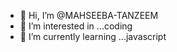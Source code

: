 - 👋 Hi, I’m @MAHSEEBA-TANZEEM
- 👀 I’m interested in ...coding
- 🌱 I’m currently learning ...javascript


<!---
MAHSEEBA-TANZEEM/MAHSEEBA-TANZEEM is a ✨ special ✨ repository because its `README.md` (this file) appears on your GitHub profile.
You can click the Preview link to take a look at your changes.
--->
